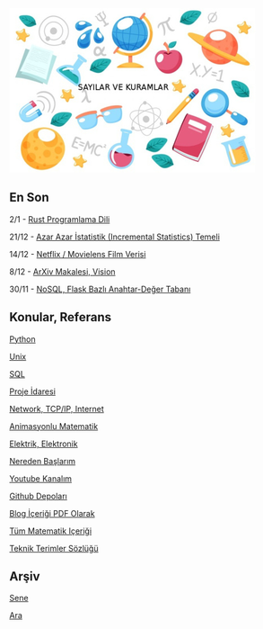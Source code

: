 
![](sk.jpg)

## En Son

2/1 - [Rust Programlama Dili](https://burakbayramli.github.io/dersblog/sk/2023/01/rust.html)

21/12 - [Azar Azar İstatistik (Incremental Statistics) Temeli](https://burakbayramli.github.io/dersblog/stat/stat_176_app1inc/azar_azar_istatistik__incremental_statistics_.html)

14/12 - [Netflix / Movielens Film Verisi](https://burakbayramli.github.io/dersblog/sk/2015/04/pandas-movielens-netflix-ratings.html)

8/12 - [ArXiv Makalesi, Vision](https://arxiv.org/abs/1006.4910)

30/11 - [NoSQL, Flask Bazlı Anahtar-Değer Tabanı](https://burakbayramli.github.io/dersblog/sk/2022/11/nosql-diy-python.html)

## Konular, Referans

[Python](2016/01/python-dil-ogrenimi.html)

[Unix](2020/07/unix.html)

[SQL](2012/03/sql.html)

[Proje İdaresi](2020/07/proje-idaresi.html)

[Network, TCP/IP, Internet](2000/10/network.html)

[Animasyonlu Matematik](https://www.youtube.com/channel/UCx64ou5qw0Q9LLkwE8xSNEg)

[Elektrik, Elektronik](2020/08/elektronik.html)

[Nereden Başlarım](2019/01/nereden.html)

[Youtube Kanalım](https://www.youtube.com/channel/UCMAUsgUq5ODy8kMnJlUBUdQ)

[Github Depoları](https://github.com/burakbayramli)

[Blog İçeriği PDF Olarak](https://drive.google.com/uc?export=view&id=1Yq6ovajFbXFWurbiFNhXOl0iN5NlkKtE)

[Tüm Matematik Içeriği](https://burakbayramli.github.io/dersblog/)

[Teknik Terimler Sözlüğü](https://burakbayramli.github.io/dersblog/algs/dict/teknik_terimler_sozlugu.html)

## Arşiv

[Sene](year.html)

[Ara](ara.html)

